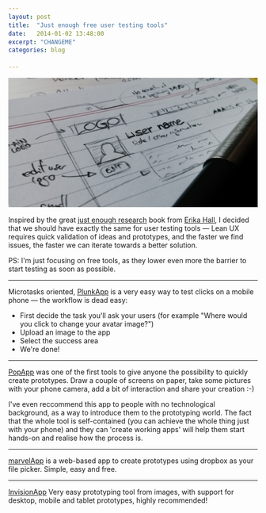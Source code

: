 ```yaml
---
layout: post
title:  "Just enough free user testing tools"
date:   2014-01-02 13:48:00
excerpt: "CHANGEME"
categories: blog

---
```


<p><img class="full-width-image" src="/images/just_enough_user_testing.jpg" /></p>

Inspired by the great [just enough research](http://www.abookapart.com/products/just-enough-research) book from [Erika Hall](https://twitter.com/mulegirl), I decided that we should have exactly the same for user testing tools — Lean UX requires quick validation of ideas and prototypes, and the faster we find issues, the faster we can iterate towards a better solution.

PS: I'm just focusing on free tools, as they lower even more the barrier to start testing as soon as possible.

---

Microtasks oriented, [PlunkApp](http://www.plunkapp.com/) is a very easy way to test clicks on a mobile phone — the workflow is dead easy:

* First decide the task you'll ask your users (for example "Where would you click to change your avatar image?")
* Upload an image to the app
* Select the success area
* We're done!

---

[PopApp](https://popapp.in/) was one of the first tools to give anyone the possibility to quickly create prototypes. Draw a couple of screens on paper, take some pictures with your phone camera, add a bit of interaction and share your creation :-)

I've even reccommend this app to people with no technological background, as a way to introduce them to the prototyping world. The fact that the whole tool is self-contained (you can achieve the whole thing just with your phone) and they can 'create working apps' will help them start hands-on and realise how the process is.

--- 

[marvelApp](http://www.marvelapp.com/) is a web-based app to create prototypes using dropbox as your file picker. Simple, easy and free.

---

[InvisionApp](http://www.invisionapp.com/) Very easy prototyping tool from images, with support for desktop, mobile and tablet prototypes, highly recommended! 